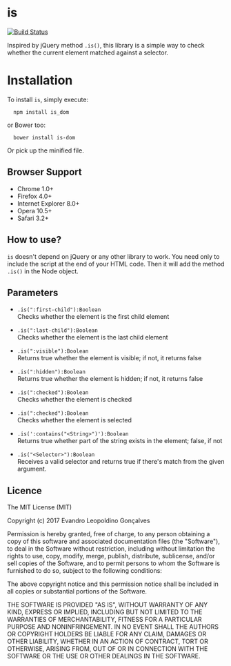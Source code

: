 # is
[![Build
Status](https://travis-ci.org/evandrolg/is.svg?branch=master)](https://travis-ci.org/evandrolg/is)

Inspired by jQuery method `.is()`, this library is a simple way to check whether the current element matched against a selector.

# Installation
To install `is`, simply execute:
```shell
  npm install is_dom
```

or Bower too:
```shell
  bower install is-dom
```

Or pick up the minified file.

## Browser Support
* Chrome 1.0+
* Firefox 4.0+
* Internet Explorer 8.0+
* Opera 10.5+
* Safari 3.2+

## How to use?
`is` doesn't depend on jQuery or any other library to work. You need only to include the script at the end of your HTML code. Then it will add the method `.is()` in the Node object.

## Parameters
* `.is(":first-child"):Boolean`<br>
Checks whether the element is the first child element

* `.is(":last-child"):Boolean`<br>
Checks whether the element is the last child element

* `.is(":visible"):Boolean`<br>
Returns true whether the element is visible; if not, it returns false

* `.is(":hidden"):Boolean`<br>
Returns true whether the element is hidden; if not, it returns false

* `.is(":checked"):Boolean`<br>
Checks whether the element is checked

* `.is(":checked"):Boolean`<br>
Checks whether the element is selected

* `.is(':contains("<String>")'):Boolean`<br>
Returns true whether part of the string exists in the element; false, if not

* `.is("<Selector>"):Boolean`<br>
Receives a valid selector and returns true if there's match from the given argument.

## Licence
The MIT License (MIT)

Copyright (c) 2017 Evandro Leopoldino Gonçalves

Permission is hereby granted, free of charge, to any person obtaining a copy
of this software and associated documentation files (the "Software"), to deal
in the Software without restriction, including without limitation the rights
to use, copy, modify, merge, publish, distribute, sublicense, and/or sell
copies of the Software, and to permit persons to whom the Software is
furnished to do so, subject to the following conditions:

The above copyright notice and this permission notice shall be included in all
copies or substantial portions of the Software.

THE SOFTWARE IS PROVIDED "AS IS", WITHOUT WARRANTY OF ANY KIND, EXPRESS OR
IMPLIED, INCLUDING BUT NOT LIMITED TO THE WARRANTIES OF MERCHANTABILITY,
FITNESS FOR A PARTICULAR PURPOSE AND NONINFRINGEMENT. IN NO EVENT SHALL THE
AUTHORS OR COPYRIGHT HOLDERS BE LIABLE FOR ANY CLAIM, DAMAGES OR OTHER
LIABILITY, WHETHER IN AN ACTION OF CONTRACT, TORT OR OTHERWISE, ARISING FROM,
OUT OF OR IN CONNECTION WITH THE SOFTWARE OR THE USE OR OTHER DEALINGS IN THE
SOFTWARE.
